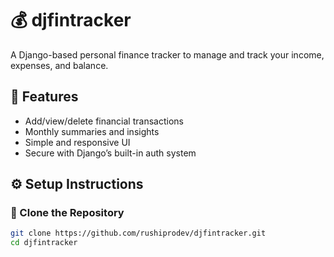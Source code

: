 # 💰 djfintracker

A Django-based personal finance tracker to manage and track your income, expenses, and balance.

## 🚀 Features
- Add/view/delete financial transactions
- Monthly summaries and insights
- Simple and responsive UI
- Secure with Django’s built-in auth system

## ⚙️ Setup Instructions

### 🔁 Clone the Repository
```bash
git clone https://github.com/rushiprodev/djfintracker.git
cd djfintracker
